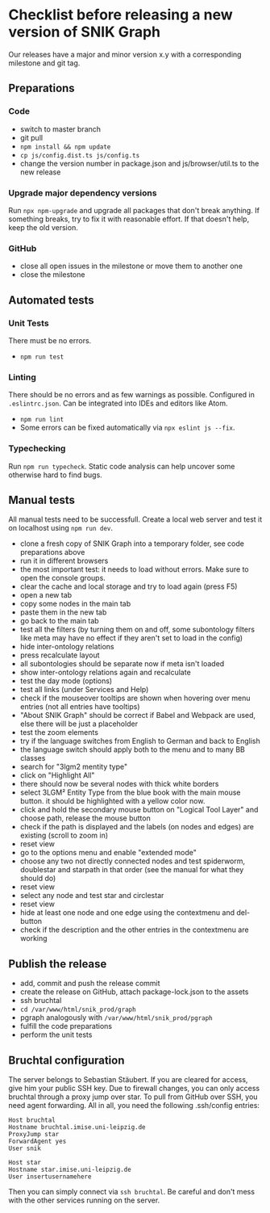 # Checklist before releasing a new version of SNIK Graph

Our releases have a major and minor version x.y with a corresponding milestone and git tag.

## Preparations

### Code

- switch to master branch
- git pull
- `npm install && npm update`
- `cp js/config.dist.ts js/config.ts`
- change the version number in package.json and js/browser/util.ts to the new release

### Upgrade major dependency versions

Run `npx npm-upgrade` and upgrade all packages that don't break anything.
If something breaks, try to fix it with reasonable effort.
If that doesn't help, keep the old version.

### GitHub

- close all open issues in the milestone or move them to another one
- close the milestone

## Automated tests

### Unit Tests

There must be no errors.

- `npm run test`

### Linting

There should be no errors and as few warnings as possible.
Configured in `.eslintrc.json`.
Can be integrated into IDEs and editors like Atom.

- `npm run lint`
- Some errors can be fixed automatically via `npx eslint js --fix`.

### Typechecking

Run `npm run typecheck`.
Static code analysis can help uncover some otherwise hard to find bugs.

## Manual tests

All manual tests need to be successfull.
Create a local web server and test it on localhost using `npm run dev`.

- clone a fresh copy of SNIK Graph into a temporary folder, see code preparations above
- run it in different browsers
- the most important test: it needs to load without errors. Make sure to open the console groups.
- clear the cache and local storage and try to load again (press F5)
- open a new tab
- copy some nodes in the main tab
- paste them in the new tab
- go back to the main tab
- test all the filters (by turning them on and off, some subontology filters like meta may have no effect if they aren't set to load in the config)
- hide inter-ontology relations
- press recalculate layout
- all subontologies should be separate now if meta isn't loaded
- show inter-ontology relations again and recalculate
- test the day mode (options)
- test all links (under Services and Help)
- check if the mouseover tooltips are shown when hovering over menu entries (not all entries have tooltips)
- "About SNIK Graph" should be correct if Babel and Webpack are used, else there will be just a placeholder
- test the zoom elements
- try if the language switches from English to German and back to English
- the language switch should apply both to the menu and to many BB classes
- search for "3lgm2 mentity type"
- click on "Highlight All"
- there should now be several nodes with thick white borders
- select 3LGM² Entity Type from the blue book with the main mouse button. it should be highlighted with a yellow color now.
- click and hold the secondary mouse button on "Logical Tool Layer" and choose path, release the mouse button
- check if the path is displayed and the labels (on nodes and edges) are existing (scroll to zoom in)
- reset view
- go to the options menu and enable "extended mode"
- choose any two not directly connected nodes and test spiderworm, doublestar and starpath in that order (see the manual for what they should do)
- reset view
- select any node and test star and circlestar
- reset view
- hide at least one node and one edge using the contextmenu and del-button
- check if the description and the other entries in the contextmenu are working

## Publish the release

- add, commit and push the release commit
- create the release on GitHub, attach package-lock.json to the assets
- ssh bruchtal
- `cd /var/www/html/snik_prod/graph`
- pgraph analogously with `/var/www/html/snik_prod/pgraph`
- fulfill the code preparations
- perform the unit tests

## Bruchtal configuration

The server belongs to Sebastian Stäubert.
If you are cleared for access, give him your public SSH key.
Due to firewall changes, you can only access bruchtal through a proxy jump over star.
To pull from GitHub over SSH, you need agent forwarding.
All in all, you need the following .ssh/config entries:

    Host bruchtal
    Hostname bruchtal.imise.uni-leipzig.de
    ProxyJump star
    ForwardAgent yes
    User snik

    Host star
    Hostname star.imise.uni-leipzig.de
    User insertusernamehere

Then you can simply connect via `ssh bruchtal`.
Be careful and don't mess with the other services running on the server.
